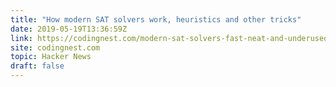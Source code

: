 ```yaml
---
title: "How modern SAT solvers work, heuristics and other tricks"
date: 2019-05-19T13:36:59Z
link: https://codingnest.com/modern-sat-solvers-fast-neat-and-underused-part-3-of-n/?utm_medium=RSS&utm_source=hune
site: codingnest.com
topic: Hacker News
draft: false
---
```

